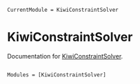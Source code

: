 ```@meta
CurrentModule = KiwiConstraintSolver
```

# KiwiConstraintSolver

Documentation for [KiwiConstraintSolver](https://github.com/kdheepak/KiwiConstraintSolver.jl).

```@index
```

```@autodocs
Modules = [KiwiConstraintSolver]
```
